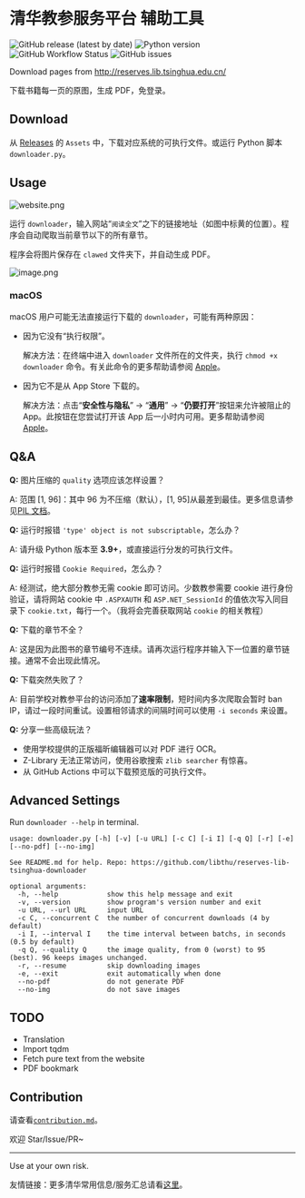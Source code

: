 # 清华教参服务平台 辅助工具

![GitHub release (latest by date)](https://img.shields.io/github/v/release/libthu/reserves-lib-tsinghua-downloader) ![Python version](https://img.shields.io/badge/python-3.9%2B-blue) ![GitHub Workflow Status](https://img.shields.io/github/actions/workflow/status/libthu/reserves-lib-tsinghua-downloader/release-test.yml?label=test) ![GitHub issues](https://img.shields.io/github/issues/libthu/reserves-lib-tsinghua-downloader)

Download pages from http://reserves.lib.tsinghua.edu.cn/

下载书籍每一页的原图，生成 PDF，免登录。

## Download

从 [Releases](https://github.com/libthu/reserves-lib-tsinghua-downloader/releases/latest) 的 `Assets` 中，下载对应系统的可执行文件。或运行 Python 脚本 `downloader.py`。

## Usage

![website.png](https://i.loli.net/2021/03/08/zVAYweuK7cHk5os.png)

运行 `downloader`，输入网站“`阅读全文`”之下的链接地址（如图中标黄的位置）。程序会自动爬取当前章节以下的所有章节。

程序会将图片保存在 `clawed` 文件夹下，并自动生成 PDF。

![image.png](https://s2.loli.net/2023/02/28/JNfP4Sk7HuLhapz.png)

### macOS

macOS 用户可能无法直接运行下载的 `downloader`，可能有两种原因：

- 因为它没有“执行权限”。

  解决方法：在终端中进入 `downloader` 文件所在的文件夹，执行 `chmod +x downloader` 命令。有关此命令的更多帮助请参阅 [Apple](https://support.apple.com/zh-cn/guide/terminal/apdd100908f-06b3-4e63-8a87-32e71241bab4/mac)。

- 因为它不是从 App Store 下载的。

  解决方法：点击“**安全性与隐私**” -> “**通用**” -> “**仍要打开**”按钮来允许被阻止的 App。此按钮在您尝试打开该 App 后一小时内可用。更多帮助请参阅 [Apple](https://support.apple.com/zh-cn/guide/mac-help/mh40616/mac)。

## Q&A

**Q:** 图片压缩的 `quality` 选项应该怎样设置？

A: 范围 [1, 96]：其中 96 为不压缩（默认），[1, 95]从最差到最佳。更多信息请参见[PIL 文档](https://pillow.readthedocs.io/en/stable/handbook/image-file-formats.html?#jpeg)。

**Q:** 运行时报错 `'type' object is not subscriptable`，怎么办？

A: 请升级 Python 版本至 **3.9+**，或直接运行分发的可执行文件。

**Q:** 运行时报错 `Cookie Required`，怎么办？

A: 经测试，绝大部分教参无需 cookie 即可访问。少数教参需要 cookie 进行身份验证，请将网站 cookie 中 `.ASPXAUTH` 和 `ASP.NET_SessionId` 的值依次写入同目录下 `cookie.txt`，每行一个。（我将会完善获取网站 `cookie` 的相关教程）

**Q:** 下载的章节不全？

A: 这是因为此图书的章节编号不连续。请再次运行程序并输入下一位置的章节链接。通常不会出现此情况。

**Q:** 下载突然失败了？

A: 目前学校对教参平台的访问添加了**速率限制**，短时间内多次爬取会暂时 ban IP，请过一段时间重试。设置相邻请求的间隔时间可以使用 `-i seconds` 来设置。

**Q:** 分享一些高级玩法？

- 使用学校提供的正版福昕编辑器可以对 PDF 进行 OCR。
- Z-Library 无法正常访问，使用谷歌搜索 `zlib searcher` 有惊喜。
- 从 GitHub Actions 中可以下载预览版的可执行文件。

## Advanced Settings

Run `downloader --help` in terminal.

```
usage: downloader.py [-h] [-v] [-u URL] [-c C] [-i I] [-q Q] [-r] [-e] [--no-pdf] [--no-img]

See README.md for help. Repo: https://github.com/libthu/reserves-lib-tsinghua-downloader

optional arguments:
  -h, --help            show this help message and exit
  -v, --version         show program's version number and exit
  -u URL, --url URL     input URL
  -c C, --concurrent C  the number of concurrent downloads (4 by default)
  -i I, --interval I    the time interval between batchs, in seconds (0.5 by default)
  -q Q, --quality Q     the image quality, from 0 (worst) to 95 (best). 96 keeps images unchanged.
  -r, --resume          skip downloading images
  -e, --exit            exit automatically when done
  --no-pdf              do not generate PDF
  --no-img              do not save images
```

## TODO

- Translation
- Import tqdm
- Fetch pure text from the website
- PDF bookmark

## Contribution

请查看[`contribution.md`](/contribution.md)。

欢迎 Star/Issue/PR~

---

Use at your own risk.

友情链接：更多清华常用信息/服务汇总请看[这里](https://github.com/ZenithalHourlyRate/thuservices)。
